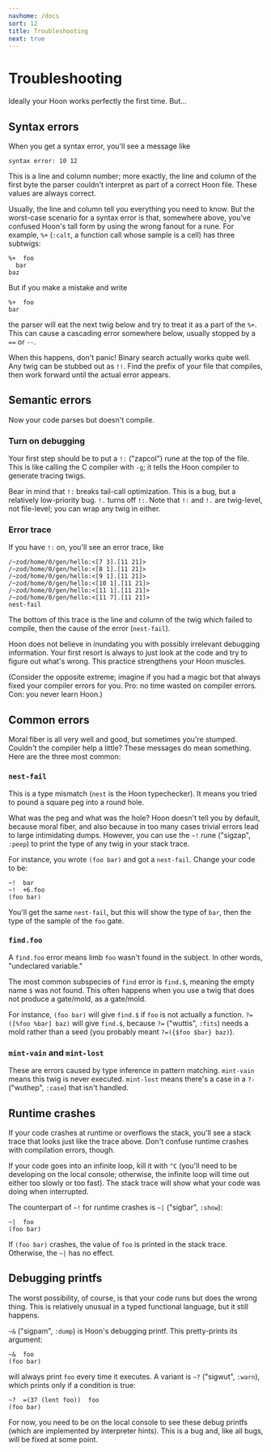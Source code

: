 ```yaml
---
navhome: /docs
sort: 12
title: Troubleshooting
next: true
---
```


# Troubleshooting

Ideally your Hoon works perfectly the first time.  But...

## Syntax errors

When you get a syntax error, you'll see a message like

```
syntax error: 10 12
```

This is a line and column number; more exactly, the line and
column of the first byte the parser couldn't interpret as part of
a correct Hoon file.  These values are always correct.

Usually, the line and column tell you everything you need to
know.  But the worst-case scenario for a syntax error is that,
somewhere above, you've confused Hoon's tall form by using the
wrong fanout for a rune.  For example, `%+` (`:calt`, a function
call whose sample is a cell) has three subtwigs:

```
%+  foo
  bar
baz
```

But if you make a mistake and write

```
%+  foo
bar
```

the parser will eat the next twig below and try to treat it as a
part of the `%+`.  This can cause a cascading error somewhere
below, usually stopped by a `==` or `--`.

When this happens, don't panic!  Binary search actually works
quite well.  Any twig can be stubbed out as `!!`.  Find the
prefix of your file that compiles, then work forward until
the actual error appears.

## Semantic errors

Now your code parses but doesn't compile.

### Turn on debugging

Your first step should be to put a `!:` ("zapcol") rune at the
top of the file.  This is like calling the C compiler with `-g`;
it tells the Hoon compiler to generate tracing twigs.

Bear in mind that `!:` breaks tail-call optimization.  This is a
bug, but a relatively low-priority bug.  `!.` turns off `!:`.
Note that `!:` and `!.` are twig-level, not file-level; you can
wrap any twig in either.

### Error trace

If you have `!:` on, you'll see an error trace, like

```
/~zod/home/0/gen/hello:<[7 3].[11 21]>
/~zod/home/0/gen/hello:<[8 1].[11 21]>
/~zod/home/0/gen/hello:<[9 1].[11 21]>
/~zod/home/0/gen/hello:<[10 1].[11 21]>
/~zod/home/0/gen/hello:<[11 1].[11 21]>
/~zod/home/0/gen/hello:<[11 7].[11 21]>
nest-fail
```

The bottom of this trace is the line and column of the twig which
failed to compile, then the cause of the error (`nest-fail`).

Hoon does not believe in inundating you with possibly irrelevant
debugging information.  Your first resort is always to just look
at the code and try to figure out what's wrong.  This practice
strengthens your Hoon muscles.

(Consider the opposite extreme; imagine if you had a magic bot
that always fixed your compiler errors for you.  Pro: no time
wasted on compiler errors.  Con: you never learn Hoon.)

## Common errors

Moral fiber is all very well and good, but sometimes you're
stumped.  Couldn't the compiler help a little?  These messages do
mean something.  Here are the three most common:

### `nest-fail`

This is a type mismatch (`nest` is the Hoon typechecker).  It
means you tried to pound a square peg into a round hole.

What was the peg and what was the hole?  Hoon doesn't tell you by
default, because moral fiber, and also because in too many cases
trivial errors lead to large intimidating dumps.  However, you
can use the `~!` rune ("sigzap", `:peep`) to print the type of
any twig in your stack trace.

For instance, you wrote `(foo bar)` and got a `nest-fail`.  Change
your code to be:

```
~!  bar
~!  +6.foo
(foo bar)
```

You'll get the same `nest-fail`, but this will show the type of
`bar`, then the type of the sample of the `foo` gate.

### `find.foo`

A `find.foo` error means limb `foo` wasn't found in the subject.
In other words, "undeclared variable."

The most common subspecies of `find` error is `find.$`, meaning
the empty name `$` was not found.  This often happens when you
use a twig that does not produce a gate/mold, as a gate/mold.

For instance, `(foo bar)` will give `find.$` if `foo` is not
actually a function.  `?=([%foo %bar] baz)` will give `find.$`,
because `?=` ("wuttis", `:fits`) needs a mold rather than a seed
(you probably meant `?=({$foo $bar} baz)`).

### `mint-vain` and `mint-lost`

These are errors caused by type inference in pattern matching.
`mint-vain` means this twig is never executed.  `mint-lost` means
there's a case in a `?-` ("wuthep", `:case`) that isn't handled.

## Runtime crashes

If your code crashes at runtime or overflows the stack, you'll
see a stack trace that looks just like the trace above.  Don't
confuse runtime crashes with compilation errors, though.

If your code goes into an infinite loop, kill it with `^C` (you'll
need to be developing on the local console; otherwise, the
infinite loop will time out either too slowly or too fast).  The
stack trace will show what your code was doing when interrupted.

The counterpart of `~!` for runtime crashes is `~|` ("sigbar",
`:show`):

```
~|  foo
(foo bar)
```

If `(foo bar)` crashes, the value of `foo` is printed in the
stack trace.  Otherwise, the `~|` has no effect.

## Debugging printfs

The worst possibility, of course, is that your code runs but does
the wrong thing.  This is relatively unusual in a typed
functional language, but it still happens.

`~&` ("sigpam", `:dump`) is Hoon's debugging printf.  This
pretty-prints its argument:

```
~&  foo
(foo bar)
```

will always print `foo` every time it executes.  A variant is
`~?` ("sigwut", `:warn`), which prints only if a condition is
true:

```
~?  =(37 (lent foo))  foo
(foo bar)
```

For now, you need to be on the local console to see these debug
printfs (which are implemented by interpreter hints).  This is a
bug and, like all bugs, will be fixed at some point.
